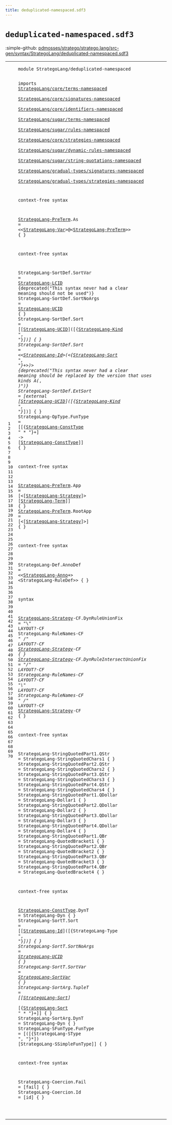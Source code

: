 ```yaml
---
title: deduplicated-namespaced.sdf3
---
```


# `deduplicated-namespaced.sdf3`

:simple-github: [pdmosses/stratego/stratego.lang/src-gen/syntax/StrategoLang/deduplicated-namespaced.sdf3]

[pdmosses/stratego/stratego.lang/src-gen/syntax/StrategoLang/deduplicated-namespaced.sdf3]: https://github.com/pdmosses/stratego/blob/master/stratego.lang/src-gen/syntax/StrategoLang/deduplicated-namespaced.sdf3 "The source file on GitHub"

<div class="sdf3"><table class="highlighttable"><tbody><tr><td class="linenos"><div class="linenodiv"><pre><span></span>1
2
3
4
5
6
7
8
9
10
11
12
13
14
15
16
17
18
19
20
21
22
23
24
25
26
27
28
29
30
31
32
33
34
35
36
37
38
39
40
41
42
43
44
45
46
47
48
49
50
51
52
53
54
55
56
57
58
59
60
61
62
63
64
65
66
67
68
69
70
</pre></div></td>
<td class="code"><pre><code><span class="keyword">module</span> <span id="StrategoLang/deduplicated-namespaced_7_43" title="Not referenced locally, nor via imports">StrategoLang/deduplicated-namespaced</span>

<span class="keyword">imports</span>
  <a href="../core/terms-namespaced.sdf3#StrategoLang/core/terms-namespaced_7_41" id="StrategoLang/core/terms-namespaced_55_89" title="Defined at ../core/terms-namespaced.sdf3 line 1">StrategoLang/core/terms-namespaced</a>        
  <a href="../core/signatures-namespaced.sdf3#StrategoLang/core/signatures-namespaced_7_46" id="StrategoLang/core/signatures-namespaced_93_132" title="Defined at ../core/signatures-namespaced.sdf3 line 1">StrategoLang/core/signatures-namespaced</a>        
  <a href="../core/identifiers-namespaced.sdf3#StrategoLang/core/identifiers-namespaced_7_47" id="StrategoLang/core/identifiers-namespaced_136_176" title="Defined at ../core/identifiers-namespaced.sdf3 line 1">StrategoLang/core/identifiers-namespaced</a>        
  <a href="../sugar/terms-namespaced.sdf3#StrategoLang/sugar/terms-namespaced_7_42" id="StrategoLang/sugar/terms-namespaced_180_215" title="Defined at ../sugar/terms-namespaced.sdf3 line 1">StrategoLang/sugar/terms-namespaced</a>        
  <a href="../sugar/rules-namespaced.sdf3#StrategoLang/sugar/rules-namespaced_7_42" id="StrategoLang/sugar/rules-namespaced_219_254" title="Defined at ../sugar/rules-namespaced.sdf3 line 1">StrategoLang/sugar/rules-namespaced</a>        
  <a href="../core/strategies-namespaced.sdf3#StrategoLang/core/strategies-namespaced_7_46" id="StrategoLang/core/strategies-namespaced_258_297" title="Defined at ../core/strategies-namespaced.sdf3 line 1">StrategoLang/core/strategies-namespaced</a>        
  <a href="../sugar/dynamic-rules-namespaced.sdf3#StrategoLang/sugar/dynamic-rules-namespaced_7_50" id="StrategoLang/sugar/dynamic-rules-namespaced_301_344" title="Defined at ../sugar/dynamic-rules-namespaced.sdf3 line 1">StrategoLang/sugar/dynamic-rules-namespaced</a>        
  <a href="../sugar/string-quotations-namespaced.sdf3#StrategoLang/sugar/string-quotations-namespaced_7_54" id="StrategoLang/sugar/string-quotations-namespaced_348_395" title="Defined at ../sugar/string-quotations-namespaced.sdf3 line 1">StrategoLang/sugar/string-quotations-namespaced</a>        
  <a href="../gradual-types/signatures-namespaced.sdf3#StrategoLang/gradual-types/signatures-namespaced_7_55" id="StrategoLang/gradual-types/signatures-namespaced_399_447" title="Defined at ../gradual-types/signatures-namespaced.sdf3 line 1">StrategoLang/gradual-types/signatures-namespaced</a>        
  <a href="../gradual-types/strategies-namespaced.sdf3#StrategoLang/gradual-types/strategies-namespaced_7_55" id="StrategoLang/gradual-types/strategies-namespaced_451_499" title="Defined at ../gradual-types/strategies-namespaced.sdf3 line 1">StrategoLang/gradual-types/strategies-namespaced</a>

<span class="keyword">context-free syntax</span>

  <a href="#StrategoLang-PreTerm_571_591" id="StrategoLang-PreTerm_524_544" title="Referenced at line 17">StrategoLang-PreTerm</a>.<span class="cons_Constructor"><span id="As_545_547" title="Not referenced locally, nor via imports">As</span></span> = &lt;&lt;<a href="../core/terms-namespaced.sdf3#StrategoLang-Var_159_175" id="StrategoLang-Var_552_568" title="Defined at ../core/terms-namespaced.sdf3 line 7, 11">StrategoLang-Var</a>&gt;<span class="cons_String">@</span>&lt;<a href="#StrategoLang-PreTerm_524_544" id="StrategoLang-PreTerm_571_591" title="Defined at line 17, 30, 31">StrategoLang-PreTerm</a>&gt;&gt; { }

<span class="keyword">context-free syntax</span>

  <span id="StrategoLang-SortDef_622_642" title="Not referenced locally, nor via imports">StrategoLang-SortDef</span>.<span class="cons_Constructor"><span id="SortVar_643_650" title="Not referenced locally, nor via imports">SortVar</span></span> = <a href="../core/identifiers-namespaced.sdf3#StrategoLang-LCID_790_807" id="StrategoLang-LCID_653_670" title="Defined at ../core/identifiers-namespaced.sdf3 line 30, 53">StrategoLang-LCID</a> {<span class="keyword">deprecated</span>("This syntax never had a clear meaning should not be used")}
  <span id="StrategoLang-SortDef_746_766" title="Not referenced locally, nor via imports">StrategoLang-SortDef</span>.<span class="cons_Constructor"><span id="SortNoArgs_767_777" title="Not referenced locally, nor via imports">SortNoArgs</span></span> = <a href="../core/identifiers-namespaced.sdf3#StrategoLang-UCID_841_858" id="StrategoLang-UCID_780_797" title="Defined at ../core/identifiers-namespaced.sdf3 line 31, 54">StrategoLang-UCID</a> { }
  <span id="StrategoLang-SortDef_804_824" title="Not referenced locally, nor via imports">StrategoLang-SortDef</span>.<span class="cons_Constructor"><span id="Sort_825_829" title="Not referenced locally, nor via imports">Sort</span></span> = [[<a href="../core/identifiers-namespaced.sdf3#StrategoLang-UCID_841_858" id="StrategoLang-UCID_834_851" title="Defined at ../core/identifiers-namespaced.sdf3 line 31, 54">StrategoLang-UCID</a>]<span class="cons_String">(</span>[{<a href="../core/signatures-namespaced.sdf3#StrategoLang-Kind_148_165" id="StrategoLang-Kind_855_872" title="Defined at ../core/signatures-namespaced.sdf3 line 7, 11">StrategoLang-Kind</a> <span class="cons_Lit">", "</span>}*]<span class="cons_String">)</span>] { }
  <span id="StrategoLang-SortDef_889_909" title="Not referenced locally, nor via imports">StrategoLang-SortDef</span>.<span class="cons_Constructor"><span id="Sort_910_914" title="Not referenced locally, nor via imports">Sort</span></span> = &lt;&lt;<a href="../core/identifiers-namespaced.sdf3#StrategoLang-Id_645_660" id="StrategoLang-Id_919_934" title="Defined at ../core/identifiers-namespaced.sdf3 line 27, 29, 49, 50, 51">StrategoLang-Id</a>&gt;<span class="cons_String">(</span>&lt;{<a href="../core/signatures-namespaced.sdf3#StrategoLang-Sort_1053_1070" id="StrategoLang-Sort_938_955" title="Defined at ../core/signatures-namespaced.sdf3 line 32, 36, 37, 38">StrategoLang-Sort</a> <span class="cons_Lit">", "</span>}+&gt;<span class="cons_String">)</span>&gt; {<span class="keyword">deprecated</span>("This syntax never had a clear meaning should be replaced by the version that uses kinds A(*, *)")}
  <span id="StrategoLang-SortDef_1080_1100" title="Not referenced locally, nor via imports">StrategoLang-SortDef</span>.<span class="cons_Constructor"><span id="ExtSort_1101_1108" title="Not referenced locally, nor via imports">ExtSort</span></span> = [<span class="cons_String">external</span> [<a href="../core/identifiers-namespaced.sdf3#StrategoLang-UCID_841_858" id="StrategoLang-UCID_1122_1139" title="Defined at ../core/identifiers-namespaced.sdf3 line 31, 54">StrategoLang-UCID</a>]<span class="cons_String">(</span>[{<a href="../core/signatures-namespaced.sdf3#StrategoLang-Kind_148_165" id="StrategoLang-Kind_1143_1160" title="Defined at ../core/signatures-namespaced.sdf3 line 7, 11">StrategoLang-Kind</a> <span class="cons_Lit">", "</span>}*]<span class="cons_String">)</span>] { }
  <span id="StrategoLang-OpType_1177_1196" title="Not referenced locally, nor via imports">StrategoLang-OpType</span>.<span class="cons_Constructor"><span id="FunType_1197_1204" title="Not referenced locally, nor via imports">FunType</span></span> = [[{<a href="#StrategoLang-ConstType_2786_2808" id="StrategoLang-ConstType_1210_1232" title="Defined at line 59">StrategoLang-ConstType</a> <span class="cons_Lit">" * "</span>}+] <span class="cons_String">-&gt;</span> [<a href="#StrategoLang-ConstType_2786_2808" id="StrategoLang-ConstType_1246_1268" title="Defined at line 59">StrategoLang-ConstType</a>]] { }

<span class="keyword">context-free syntax</span>

  <a href="#StrategoLang-PreTerm_571_591" id="StrategoLang-PreTerm_1299_1319" title="Referenced at line 17">StrategoLang-PreTerm</a>.<span class="cons_Constructor"><span id="App_1320_1323" title="Not referenced locally, nor via imports">App</span></span> = [<span class="cons_String">&lt;</span>[<a href="#StrategoLang-Strategy_1555_1576" id="StrategoLang-Strategy_1329_1350" title="Defined at line 39, 40">StrategoLang-Strategy</a>]<span class="cons_String">&gt;</span> [<a href="../core/terms-namespaced.sdf3#StrategoLang-Term_340_357" id="StrategoLang-Term_1354_1371" title="Defined at ../core/terms-namespaced.sdf3 line 15, 19, 20, 21, 22">StrategoLang-Term</a>]] { }
  <a href="#StrategoLang-PreTerm_571_591" id="StrategoLang-PreTerm_1380_1400" title="Referenced at line 17">StrategoLang-PreTerm</a>.<span class="cons_Constructor"><span id="RootApp_1401_1408" title="Not referenced locally, nor via imports">RootApp</span></span> = [<span class="cons_String">&lt;</span>[<a href="#StrategoLang-Strategy_1555_1576" id="StrategoLang-Strategy_1414_1435" title="Defined at line 39, 40">StrategoLang-Strategy</a>]<span class="cons_String">&gt;</span>] { }

<span class="keyword">context-free syntax</span>

  <span id="StrategoLang-Def_1467_1483" title="Not referenced locally, nor via imports">StrategoLang-Def</span>.<span class="cons_Constructor"><span id="AnnoDef_1484_1491" title="Not referenced locally, nor via imports">AnnoDef</span></span> = &lt;&lt;<a href="../core/strategies-namespaced.sdf3#StrategoLang-Anno_1241_1258" id="StrategoLang-Anno_1496_1513" title="Defined at ../core/strategies-namespaced.sdf3 line 40, 44, 45, 46">StrategoLang-Anno</a>+&gt; &lt;StrategoLang-RuleDef&gt;&gt; { }

<span class="keyword">syntax</span>

  <a href="#StrategoLang-Strategy_1851_1872" id="StrategoLang-Strategy_1555_1576" title="Referenced at line 40">StrategoLang-Strategy</a><span class="keyword">-CF</span>.<span class="cons_Constructor"><span id="DynRuleUnionFix_1580_1595" title="Not referenced locally, nor via imports">DynRuleUnionFix</span></span> = <span class="cons_Lit">"\\"</span> <span class="keyword">LAYOUT</span>?<span class="keyword">-CF</span> StrategoLang-RuleNames<span class="keyword">-CF</span> <span class="cons_Lit">" /*"</span> <span class="keyword">LAYOUT</span>?<span class="keyword">-CF</span> <a href="#StrategoLang-Strategy_1555_1576" id="StrategoLang-Strategy_1657_1678" title="Defined at line 39, 40">StrategoLang-Strategy</a><span class="keyword">-CF</span> { }
  <a href="#StrategoLang-Strategy_1851_1872" id="StrategoLang-Strategy_1688_1709" title="Referenced at line 40">StrategoLang-Strategy</a><span class="keyword">-CF</span>.<span class="cons_Constructor"><span id="DynRuleIntersectUnionFix_1713_1737" title="Not referenced locally, nor via imports">DynRuleIntersectUnionFix</span></span> = <span class="cons_Lit">"/"</span> <span class="keyword">LAYOUT</span>?<span class="keyword">-CF</span> StrategoLang-RuleNames<span class="keyword">-CF LAYOUT</span>?<span class="keyword">-CF</span> <span class="cons_Lit">"\\"</span> <span class="keyword">LAYOUT</span>?<span class="keyword">-CF</span> StrategoLang-RuleNames<span class="keyword">-CF</span> <span class="cons_Lit">" /*"</span> <span class="keyword">LAYOUT</span>?<span class="keyword">-CF</span> <a href="#StrategoLang-Strategy_1555_1576" id="StrategoLang-Strategy_1851_1872" title="Defined at line 39, 40">StrategoLang-Strategy</a><span class="keyword">-CF</span> { }

<span class="keyword">context-free syntax</span>

  <span id="StrategoLang-StringQuotedPart1_1904_1934" title="Not referenced locally, nor via imports">StrategoLang-StringQuotedPart1</span>.<span class="cons_Constructor"><span id="QStr_1935_1939" title="Not referenced locally, nor via imports">QStr</span></span> = StrategoLang-StringQuotedChars1 { }
  <span id="StrategoLang-StringQuotedPart2_1980_2010" title="Not referenced locally, nor via imports">StrategoLang-StringQuotedPart2</span>.<span class="cons_Constructor"><span id="QStr_2011_2015" title="Not referenced locally, nor via imports">QStr</span></span> = StrategoLang-StringQuotedChars2 { }
  <span id="StrategoLang-StringQuotedPart3_2056_2086" title="Not referenced locally, nor via imports">StrategoLang-StringQuotedPart3</span>.<span class="cons_Constructor"><span id="QStr_2087_2091" title="Not referenced locally, nor via imports">QStr</span></span> = StrategoLang-StringQuotedChars3 { }
  <span id="StrategoLang-StringQuotedPart4_2132_2162" title="Not referenced locally, nor via imports">StrategoLang-StringQuotedPart4</span>.<span class="cons_Constructor"><span id="QStr_2163_2167" title="Not referenced locally, nor via imports">QStr</span></span> = StrategoLang-StringQuotedChars4 { }
  <span id="StrategoLang-StringQuotedPart1_2208_2238" title="Not referenced locally, nor via imports">StrategoLang-StringQuotedPart1</span>.<span class="cons_Constructor"><span id="QDollar_2239_2246" title="Not referenced locally, nor via imports">QDollar</span></span> = StrategoLang-Dollar1 { }
  <span id="StrategoLang-StringQuotedPart2_2276_2306" title="Not referenced locally, nor via imports">StrategoLang-StringQuotedPart2</span>.<span class="cons_Constructor"><span id="QDollar_2307_2314" title="Not referenced locally, nor via imports">QDollar</span></span> = StrategoLang-Dollar2 { }
  <span id="StrategoLang-StringQuotedPart3_2344_2374" title="Not referenced locally, nor via imports">StrategoLang-StringQuotedPart3</span>.<span class="cons_Constructor"><span id="QDollar_2375_2382" title="Not referenced locally, nor via imports">QDollar</span></span> = StrategoLang-Dollar3 { }
  <span id="StrategoLang-StringQuotedPart4_2412_2442" title="Not referenced locally, nor via imports">StrategoLang-StringQuotedPart4</span>.<span class="cons_Constructor"><span id="QDollar_2443_2450" title="Not referenced locally, nor via imports">QDollar</span></span> = StrategoLang-Dollar4 { }
  <span id="StrategoLang-StringQuotedPart1_2480_2510" title="Not referenced locally, nor via imports">StrategoLang-StringQuotedPart1</span>.<span class="cons_Constructor"><span id="QBr_2511_2514" title="Not referenced locally, nor via imports">QBr</span></span> = StrategoLang-QuotedBracket1 { }
  <span id="StrategoLang-StringQuotedPart2_2551_2581" title="Not referenced locally, nor via imports">StrategoLang-StringQuotedPart2</span>.<span class="cons_Constructor"><span id="QBr_2582_2585" title="Not referenced locally, nor via imports">QBr</span></span> = StrategoLang-QuotedBracket2 { }
  <span id="StrategoLang-StringQuotedPart3_2622_2652" title="Not referenced locally, nor via imports">StrategoLang-StringQuotedPart3</span>.<span class="cons_Constructor"><span id="QBr_2653_2656" title="Not referenced locally, nor via imports">QBr</span></span> = StrategoLang-QuotedBracket3 { }
  <span id="StrategoLang-StringQuotedPart4_2693_2723" title="Not referenced locally, nor via imports">StrategoLang-StringQuotedPart4</span>.<span class="cons_Constructor"><span id="QBr_2724_2727" title="Not referenced locally, nor via imports">QBr</span></span> = StrategoLang-QuotedBracket4 { }

<span class="keyword">context-free syntax</span>

  <a href="#StrategoLang-ConstType_1246_1268" id="StrategoLang-ConstType_2786_2808" title="Referenced at line 26">StrategoLang-ConstType</a>.<span class="cons_Constructor"><span id="DynT_2809_2813" title="Not referenced locally, nor via imports">DynT</span></span> = StrategoLang-Dyn { }
  <span id="StrategoLang-SortT_2839_2857" title="Not referenced locally, nor via imports">StrategoLang-SortT</span>.<span class="cons_Constructor"><span id="Sort_2858_2862" title="Not referenced locally, nor via imports">Sort</span></span> = [[<a href="../core/identifiers-namespaced.sdf3#StrategoLang-Id_645_660" id="StrategoLang-Id_2867_2882" title="Defined at ../core/identifiers-namespaced.sdf3 line 27, 29, 49, 50, 51">StrategoLang-Id</a>]<span class="cons_String">(</span>[{StrategoLang-Type <span class="cons_Lit">", "</span>}*]<span class="cons_String">)</span>] { }
  <span id="StrategoLang-SortT_2920_2938" title="Not referenced locally, nor via imports">StrategoLang-SortT</span>.<span class="cons_Constructor"><span id="SortNoArgs_2939_2949" title="Not referenced locally, nor via imports">SortNoArgs</span></span> = <a href="../core/identifiers-namespaced.sdf3#StrategoLang-UCID_841_858" id="StrategoLang-UCID_2952_2969" title="Defined at ../core/identifiers-namespaced.sdf3 line 31, 54">StrategoLang-UCID</a> { }
  <span id="StrategoLang-SortT_2976_2994" title="Not referenced locally, nor via imports">StrategoLang-SortT</span>.<span class="cons_Constructor"><span id="SortVar_2995_3002" title="Not referenced locally, nor via imports">SortVar</span></span> = <a href="../core/identifiers-namespaced.sdf3#StrategoLang-SortVar_892_912" id="StrategoLang-SortVar_3005_3025" title="Defined at ../core/identifiers-namespaced.sdf3 line 32, 33">StrategoLang-SortVar</a> { }
  <span id="StrategoLang-SortArg_3032_3052" title="Not referenced locally, nor via imports">StrategoLang-SortArg</span>.<span class="cons_Constructor"><span id="TupleT_3053_3059" title="Not referenced locally, nor via imports">TupleT</span></span> = [[<a href="../core/signatures-namespaced.sdf3#StrategoLang-Sort_1053_1070" id="StrategoLang-Sort_3064_3081" title="Defined at ../core/signatures-namespaced.sdf3 line 32, 36, 37, 38">StrategoLang-Sort</a>] <span class="cons_String">*</span> [{<a href="../core/signatures-namespaced.sdf3#StrategoLang-Sort_1053_1070" id="StrategoLang-Sort_3087_3104" title="Defined at ../core/signatures-namespaced.sdf3 line 32, 36, 37, 38">StrategoLang-Sort</a> <span class="cons_Lit">" * "</span>}+]] { }
  <span id="StrategoLang-SortArg_3121_3141" title="Not referenced locally, nor via imports">StrategoLang-SortArg</span>.<span class="cons_Constructor"><span id="DynT_3142_3146" title="Not referenced locally, nor via imports">DynT</span></span> = StrategoLang-Dyn { }
  <span id="StrategoLang-SFunType_3172_3193" title="Not referenced locally, nor via imports">StrategoLang-SFunType</span>.<span class="cons_Constructor"><span id="FunType_3194_3201" title="Not referenced locally, nor via imports">FunType</span></span> = [<span class="cons_String">(</span>[{StrategoLang-SType <span class="cons_Lit">", "</span>}*]<span class="cons_String">)</span> [StrategoLang-SSimpleFunType]] { }

<span class="keyword">context-free syntax</span>

  <span id="StrategoLang-Coercion_3295_3316" title="Not referenced locally, nor via imports">StrategoLang-Coercion</span>.<span class="cons_Constructor"><span id="Fail_3317_3321" title="Not referenced locally, nor via imports">Fail</span></span> = [<span class="cons_String">fail</span>] { }
  <span id="StrategoLang-Coercion_3337_3358" title="Not referenced locally, nor via imports">StrategoLang-Coercion</span>.<span class="cons_Constructor"><span id="Id_3359_3361" title="Not referenced locally, nor via imports">Id</span></span> = [<span class="cons_String">id</span>] { }

</code></pre></td></tr></tbody></table></div>